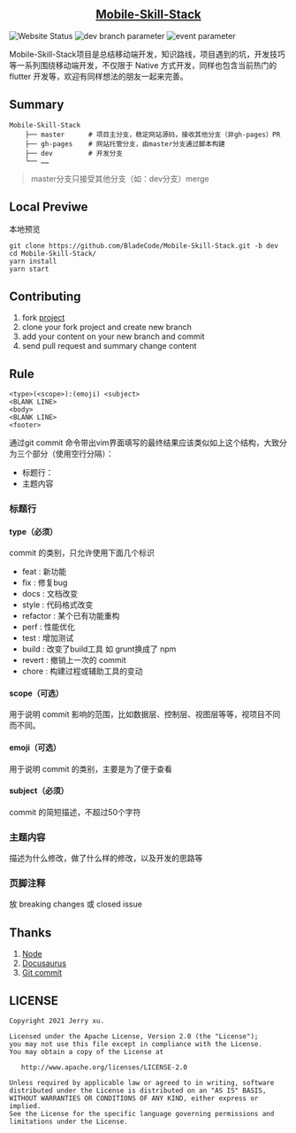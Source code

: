 <h2 align="center">
    <a href="https://mobile.incoder.org">Mobile-Skill-Stack</a>
</h2>

![Website Status](https://github.com/BladeCode/Mobile-Skill-Stack/actions/workflows/deploy.yml/badge.svg)
![dev branch parameter](https://github.com/BladeCode/Mobile-Skill-Stack/actions/workflows/deploy.yml/deploy.svg?branch=master)
![event parameter](https://github.com/BladeCode/Mobile-Skill-Stack/actions/workflows/deploy.yml/deploy.svg?event=pull_request)

Mobile-Skill-Stack项目是总结移动端开发，知识路线，项目遇到的坑，开发技巧等一系列围绕移动端开发，不仅限于 Native 方式开发，同样也包含当前热门的 flutter 开发等，欢迎有同样想法的朋友一起来完善。

## Summary

```
Mobile-Skill-Stack
    ├── master      # 项目主分支，稳定网站源码，接收其他分支（非gh-pages）PR
    ├── gh-pages    # 网站托管分支，由master分支通过脚本构建
    ├── dev         # 开发分支
    └── ……
```

> master分支只接受其他分支（如：dev分支）merge

## Local Previwe

本地预览

```console
git clone https://github.com/BladeCode/Mobile-Skill-Stack.git -b dev
cd Mobile-Skill-Stack/
yarn install
yarn start
```

## Contributing

1. fork [project](https://github.com/BladeCode/Mobile-Skill-Stack)
2. clone your fork project and create new branch
3. add your content on your new branch and commit
4. send pull request and summary change content

## Rule

```
<type>(<scope>):(emoji) <subject>
<BLANK LINE>
<body>
<BLANK LINE>
<footer>
```

通过git commit 命令带出vim界面填写的最终结果应该类似如上这个结构，大致分为三个部分（使用空行分隔）：
* 标题行：
* 主题内容

### 标题行

#### type（必须） 

commit 的类别，只允许使用下面几个标识
* feat : 新功能
* fix : 修复bug
* docs : 文档改变
* style : 代码格式改变
* refactor : 某个已有功能重构
* perf : 性能优化
* test : 增加测试
* build : 改变了build工具 如 grunt换成了 npm
* revert : 撤销上一次的 commit
* chore : 构建过程或辅助工具的变动

#### scope（可选）

用于说明 commit 影响的范围，比如数据层、控制层、视图层等等，视项目不同而不同。

#### emoji（可选）

用于说明 commit 的类别，主要是为了便于查看

#### subject（必须）

commit 的简短描述，不超过50个字符

### 主题内容

描述为什么修改，做了什么样的修改，以及开发的思路等

### 页脚注释

放 breaking changes 或 closed issue

## Thanks

1. [Node](https://nodejs.org)
2. [Docusaurus](https://docusaurus.io)
3. [Git commit](https://incoder.org/2019/07/14/git-emoji)

## LICENSE
```
Copyright 2021 Jerry xu.

Licensed under the Apache License, Version 2.0 (the "License");
you may not use this file except in compliance with the License.
You may obtain a copy of the License at

   http://www.apache.org/licenses/LICENSE-2.0

Unless required by applicable law or agreed to in writing, software
distributed under the License is distributed on an "AS IS" BASIS,
WITHOUT WARRANTIES OR CONDITIONS OF ANY KIND, either express or implied.
See the License for the specific language governing permissions and
limitations under the License.
```